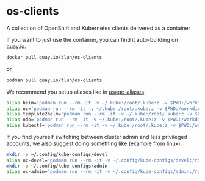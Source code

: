 # os-clients
A collection of OpenShift and Kubernetes clients delivered as a container

If you want to just use the container, you can find it auto-building on [quay.io](https://quay.io).

```bash
docker pull quay.io/tluh/os-clients
```
or 
```bash
podman pull quay.io/tluh/os-clients
```

We recommend you setup aliases like in [usage-aliases](./usage-aliases).

```bash
alias helm='podman run --rm -it -v ~/.kube:/root/.kube:z -v $PWD:/workdir:z os-clients helm'
alias oc='podman run --rm -it -v ~/.kube:/root/.kube:z -v $PWD:/workdir:z os-clients oc'
alias template2helm='podman run --rm -it -v ~/.kube:/root/.kube:z -v $PWD:/workdir:z os-clients template2helm'
alias odo='podman run --rm -it -v ~/.kube:/root/.kube:z -v $PWD:/workdir:z os-clients odo'
alias kubectl='podman run --rm -it -v ~/.kube:/root/.kube:z -v $PWD:/workdir:z os-clients kubectl'
```

If you find yourself switching between cluster admin and less privileged accounts, we also suggest doing something like (example from linux):
```bash
mkdir -p ~/.config/kube-configs/devel
alias oc-devel='podman run --rm -it -v ~/.config/kube-configs/devel:/root/.kube:z -v $PWD:/workdir:z os-clients oc'
mkdir -p ~/.config/kube-configs/admin
alias oc-admin='podman run --rm -it -v ~/.config/kube-configs/admin:/root/.kube:z -v $PWD:/workdir:z os-clients oc'
```
